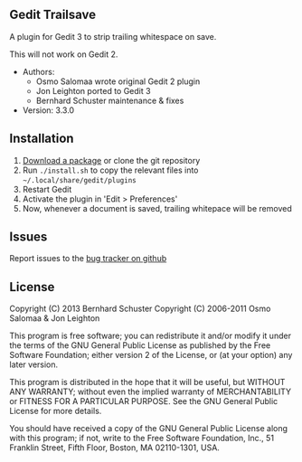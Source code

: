 Gedit Trailsave
---------------

A plugin for Gedit 3 to strip trailing whitespace on save.

This will not work on Gedit 2.

* Authors:
  * Osmo Salomaa wrote original Gedit 2 plugin
  * Jon Leighton ported to Gedit 3
  * Bernhard Schuster maintenance & fixes
* Version: 3.3.0

Installation
------------

1. [Download a package](https://github.com/jonleighton/gedit-trailsave/archives/master) or clone the git repository
2. Run `./install.sh` to copy the relevant files into `~/.local/share/gedit/plugins`
3. Restart Gedit
4. Activate the plugin in 'Edit > Preferences'
5. Now, whenever a document is saved, trailing whitepace will be removed

Issues
------

Report issues to the [bug tracker on github](https://github.com/jonleighton/gedit-trailsave/issues)


License
-------

Copyright (C) 2013      Bernhard Schuster
Copyright (C) 2006-2011 Osmo Salomaa & Jon Leighton

This program is free software; you can redistribute it and/or modify it under the terms of the GNU General Public License as published by the Free Software Foundation; either version 2 of the License, or (at your option) any later version.

This program is distributed in the hope that it will be useful, but WITHOUT ANY WARRANTY; without even the implied warranty of MERCHANTABILITY or FITNESS FOR A PARTICULAR PURPOSE. See the GNU General Public License for more details.

You should have received a copy of the GNU General Public License along with this program; if not, write to the Free Software Foundation, Inc., 51 Franklin Street, Fifth Floor, Boston, MA 02110-1301, USA.
